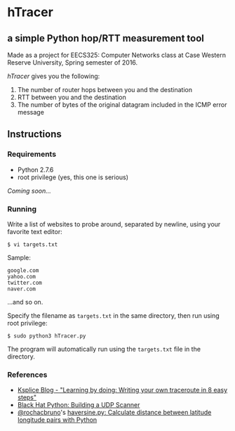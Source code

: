 # hTracer
## a simple Python hop/RTT measurement tool
Made as a project for EECS325: Computer Networks class at Case Western Reserve University, Spring semester of 2016.

*hTracer* gives you the following:

1. The number of router hops between you and the destination
2. RTT between you and the destination
3. The number of bytes of the original datagram included in the ICMP error message

## Instructions

### Requirements

- Python 2.7.6
- root privilege (yes, this one is serious)

*Coming soon...*

### Running

Write a list of websites to probe around, separated by newline, using your favorite text editor:

```
$ vi targets.txt
```

Sample:

```
google.com
yahoo.com
twitter.com
naver.com
```

...and so on.

Specify the filename as `targets.txt` in the same directory, then run using root privilege:

```
$ sudo python3 hTracer.py
```

The program will automatically run using the `targets.txt` file in the directory.

### References

- [Ksplice Blog - "Learning by doing: Writing your own traceroute in 8 easy steps"](https://blogs.oracle.com/ksplice/entry/learning_by_doing_writing_your)
- [Black Hat Python: Building a UDP Scanner](http://bt3gl.github.io/black-hat-python-building-a-udp-scanner.html)
- [@rochacbruno](http://github.com/rochacbruno)'s [haversine.py: Calculate distance between latitude longitude pairs with Python](https://gist.github.com/rochacbruno/2883505)
